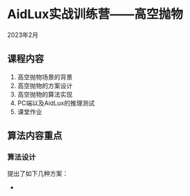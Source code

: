 # AidLux实战训练营——高空抛物

2023年2月

## 课程内容

1. 高空抛物场景的背景
2. 高空抛物的方案设计
3. 高空抛物的算法实现
4. PC端以及AidLux的推理测试
5. 课堂作业



## 算法内容重点

### 算法设计

提出了如下几种方案：

-  